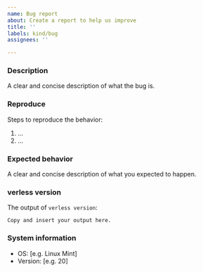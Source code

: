 ```yaml
---
name: Bug report
about: Create a report to help us improve
title: ''
labels: kind/bug
assignees: ''

---
```


### Description

A clear and concise description of what the bug is.

### Reproduce

Steps to reproduce the behavior:
1. ...
2. ...

### Expected behavior

A clear and concise description of what you expected to happen.

### verless version

The output of `verless version`:

```
Copy and insert your output here.
```

### System information

* OS: [e.g. Linux Mint]
* Version: [e.g. 20]

